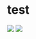 # test
<img src="https://drive.google.com/uc?export=download&id=1s2p2ioi3rLxzyxoi3KwRXWW4j3jiq7P5"/>

<img src="https://lh3.googleusercontent.com/d/1s2p2ioi3rLxzyxoi3KwRXWW4j3jiq7P5?authuser=0" >
